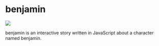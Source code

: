 # benjamin

![](https://i.imgur.com/IPJ1VZ9.png)

benjamin is an interactive story written in JavaScript about a character named benjamin.

